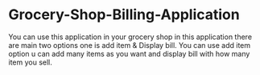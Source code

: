 # Grocery-Shop-Billing-Application
You can use this application in your grocery shop in this application there are main two options one is add item &amp; Display bill. You can use add item option u can add many items as you want and display bill with how many item you sell. 
